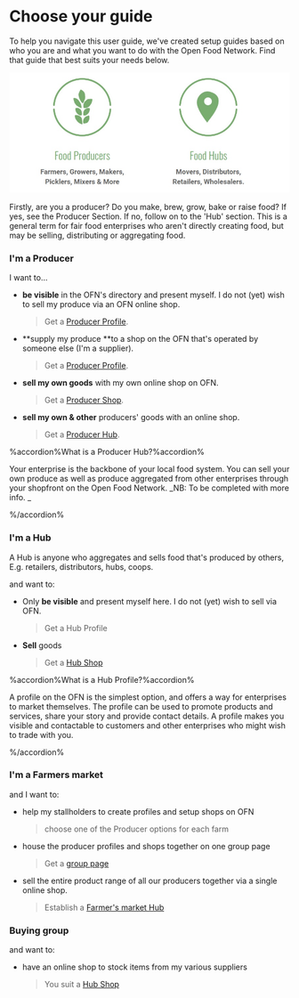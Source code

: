 # Choose your guide

To help you navigate this user guide, we've created setup guides based on who you are and what you want to do with the Open Food Network. Find that guide that best suits your needs below.

![](/assets/foodproducersandhubs.jpg)

Firstly, are you a producer? Do you make, brew, grow, bake or raise food? If yes, see the Producer Section. If no, follow on to the 'Hub' section. This is a general term for fair food enterprises who aren't directly creating food, but may be selling, distributing or aggregating food.


### I'm a Producer

I want to...

* **be visible** in the OFN's directory and present myself. I do not \(yet\) wish to sell my produce via an OFN online shop.

  > Get a [Producer Profile](/getting-started.md).
  
* **supply my produce **to a shop on the OFN that's operated by someone else (I'm a supplier).
  > Get a [Producer Profile](/getting-started.md).

* **sell my own goods** with my own online shop on OFN.

  > Get a [Producer Shop](/producer-set-up-guide.md).

* **sell my own & other** producers' goods with an online shop.

  > Get a [Producer Hub](/hubs-set-up-guide.md).

%accordion%What is a Producer Hub?%accordion%

Your enterprise is the backbone of your local food system. You can sell your own produce as well as produce aggregated from other enterprises through your shopfront on the Open Food Network. _NB: To be completed with more info. _

%/accordion%

### I'm a Hub
A Hub is anyone who aggregates and sells food that's produced by others, E.g. retailers, distributors, hubs, coops.

and want to:

* Only **be visible** and present myself here. I do not \(yet\) wish to sell via OFN. 
  > Get a Hub Profile
* **Sell** goods 
  > Get a [Hub Shop](/hubs-set-up-guide.md)

%accordion%What is a Hub Profile?%accordion%

A profile on the OFN is the simplest option, and offers a way for enterprises to market themselves. The profile can be used to promote products and services, share your story and provide contact details. A profile makes you visible and contactable to customers and other enterprises who might wish to trade with you.

%/accordion%

### I'm a Farmers market

and I want to:

* help my stallholders to create profiles and setup shops on OFN

  > choose one of the Producer options for each farm

* house the producer profiles and shops together on one group page

  > Get a [group page](/farmers-market.md)

* sell the entire product range of all our producers together via a single online shop.

  > Establish a [Farmer's market Hub](/farmers-market.md)

### Buying group

and want to:

* have an online shop to stock items from my various suppliers
  > You suit a [Hub Shop](/buying-group.md)



